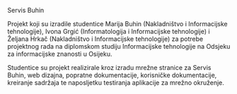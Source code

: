 Servis Buhin

Projekt koji su izradile studentice Marija Buhin (Nakladništvo i Informacijske tehnologije), Ivona Grgić (Informatologija i Informacijske tehnologije) i Željana Hrkač (Nakladništvo i Informacijske tehnologije) za potrebe projektnog rada na diplomskom studiju Informacijske tehnologije na Odsjeku za informacijske znanosti u Osijeku.

Studentice su projekt realizirale kroz izradu mrežne stranice za Servis Buhin, web dizajna, popratne dokumentacije, korisničke dokumentacije, kreiranje sadržaja te naposljetku testiranja aplikacije za mrežno okruženje.
